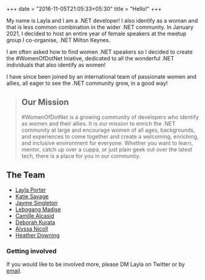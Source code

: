 +++
date = "2016-11-05T21:05:33+05:30"
title = "Hello!"
+++


My name is Layla and I am a .NET developer! I also identify as a woman and that is less common combination in the wider .NET community.
In January 2021, I decided to host an entire year of female speakers at the meetup group I co-organise, .NET Milton Keynes.

I am often asked how to find women .NET speakers so I decided to create the #WomenOfDotNet Iniative, dedicated to all the wonderful .NET individuals that also identify as women!

I have since been joined by an international team of passionate women and allies, all eager to see the .NET community grow, in a good way!

> ## Our Mission
> #WomenOfDotNet is a growing community of developers who identify as women and their allies. It is our mission to enrich the .NET community at large and encourage women of all ages, backgrounds, and experiences to come together and create a welcoming, enriching, and inclusive environment for everyone. Whether you want to learn, mentor, catch up over a cuppa, or just plain geek out over the latest tech, there is a place for you in our community.

## The Team
* [Layla Porter](https://twitter.com/laylacodesit)
* [Katie Savage](https://twitter.com/okatiesavage)
* [Jayme Singleton](https://twitter.com/JaymeSingleton1)
* [Lebogang Madise](https://twitter.com/LeboMadise)
* [Camille Alcasid](https://twitter.com/happyalcasid)
* [Deborah Kurata](https://twitter.com/DeborahKurata)
* [Alyssa Nicoll](https://twitter.com/alyssanicoll)
* [Heather Downing](https://twitter.com/quorralyne)



### Getting involved

If you would like to be involved more, please DM Layla on Twitter or by [email](mailto:laylap@vmware.com).